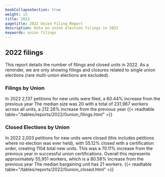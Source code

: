 ```yaml
---
bookCollapseSection: true
weight: 13
title: 2022
pagetitle: 2022 Union Filing Report
description: Data on union election filings in 2022
keywords: union filings
---
```


## 2022 filings

This report details the number of filings and closed units in 2022. As a reminder, we are only showing filings and closures related to single union elections (rare multi-union elections are excluded).

### Filings by Union
In 2022 2,137 petitions for new units were filed, a 60.44% increase from the previous year The median size was 20 with a total of 231,967 workers across all units, a 212.28% increase from the previous year
{{< readtable table="/tables/reports/2022/0union_filings.html" >}}

### Closed Elections by Union
In 2022 2,003 petitions for new units were closed (this includes petitions where no election was ever held), with 55.12% closed with a certification order, creating 1104 total new units. This was a 70.11% increase from the previous year in successful union certifications. Overall this represents approximately 55,951 workers, which is a 80.58% increase from the previous year The median bargaining unit has 21 workers.
{{< readtable table="/tables/reports/2022/0union_closed.html" >}}
